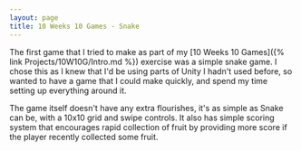 ```yaml
---
layout: page
title: 10 Weeks 10 Games - Snake
---
```

The first game that I tried to make as part of my [10 Weeks 10 Games]({% link Projects/10W10G/Intro.md %}) exercise was a simple snake game. I chose this as I knew that I'd be using parts of Unity I hadn't used before, so wanted to have a game that I could make quickly, and spend my time setting up everything around it.

The game itself doesn't have any extra flourishes, it's as simple as Snake can be, with a 10x10 grid and swipe controls. It also has simple scoring system that encourages rapid collection of fruit by providing more score if the player recently collected some fruit.